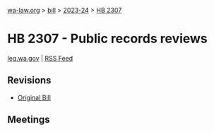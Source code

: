 [wa-law.org](/) > [bill](/bill/) > [2023-24](/bill/2023-24/) > [HB 2307](/bill/2023-24/hb/2307/)

# HB 2307 - Public records reviews
[leg.wa.gov](https://app.leg.wa.gov/billsummary?BillNumber=2307&Year=2023&Initiative=false) | [RSS Feed](./rss.xml)

## Revisions
* [Original Bill](1/)

## Meetings